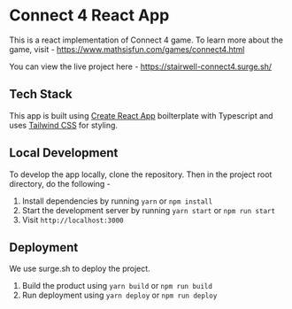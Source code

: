 # Connect 4 React App

This is a react implementation of Connect 4 game. To learn more about the game, visit - https://www.mathsisfun.com/games/connect4.html

You can view the live project here - https://stairwell-connect4.surge.sh/

## Tech Stack

This app is built using [Create React App](https://create-react-app.dev/) boilterplate with Typescript and uses [Tailwind CSS](https://tailwindcss.com/) for styling.

## Local Development

To develop the app locally, clone the repository. Then in the project root directory, do the following  - 

1. Install dependencies by running `yarn` or `npm install`
2. Start the development server by running `yarn start` or `npm run start`
3. Visit `http://localhost:3000`

## Deployment

We use surge.sh to deploy the project. 

1. Build the product using `yarn build` or `npm run build`
2. Run deployment using `yarn deploy` or `npm run deploy`